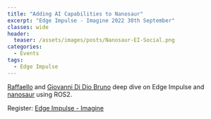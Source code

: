 ```yaml
---
title: "Adding AI Capabilities to Nanosaur"
excerpt: "Edge Impulse - Imagine 2022 30th September"
classes: wide
header:
  teaser: /assets/images/posts/Nanosaur-EI-Social.png
categories:
  - Events
tags:
  - Edge Impulse
---
```


[Raffaello](https://rnext.it) and [Giovanni Di Dio Bruno](http://gbr1.github.io/) deep dive on Edge Impulse and [nanosaur](https://nanosaur.ai/) using ROS2.

Register: [Edge Impulse - Imagine](https://edgeimpulse.com/imagine)